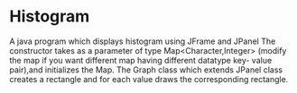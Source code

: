 # Histogram
A java program which displays histogram using JFrame and JPanel
The constructor takes as a parameter of type Map<Character,Integer> (modify the map if you want different map having different 
datatype key- value pair),and initializes the Map.
The Graph class which extends JPanel class creates a rectangle and for each value draws the corresponding rectangle.
